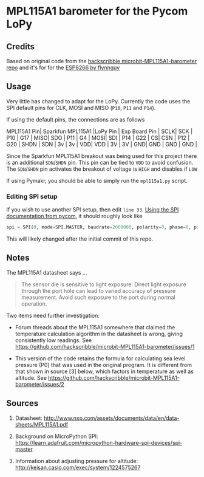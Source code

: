 # MPL115A1 barometer for the Pycom LoPy

## Credits

Based on original code from the [hackscribble microbit-MPL115A1-barometer repo](https://github.com/hackscribble/microbit-MPL115A1-barometer) and it's for for the [ESP8266 by flynnguy](https://github.com/flynnguy/esp8266-MPL115A1-barometer)

## Usage

Very little has changed to adapt for the LoPy. Currently the code uses the SPI default pins for CLK, MOSI and MISO (`P10`, `P11` and `P14`).

If using the default pins, the connections are as follows

MPL115A1 Pin| Sparkfun MPL115A1 |LoPy Pin | Exp Board Pin |
SCLK| SCK | P10 | G17 |
MISO| SDO | P11 | G4 |
MOSI| SDI | P14 | G22 |
CS| CSN | P12 | G20 |
SHDN  | SDN | 3v | 3v |
VDD| VDD | 3V | 3V |
GND| GND | GND | GND |

Since the Sparkfun MPL115A1 breakout was being used for this project there is an additional `SDN`/`SHDN` pin. This pin can be tied to `VDD` to avoid confusion. The `SDN`/`SHDN` pin activates the breakout of voltage is `HIGH` and disables if `LOW`

If using Pymakr, you should be able to simply run the `mpl115a1.py` script.


### Editing SPI setup

If you wish to use another SPI setup, then edit `line 33`. [Using the SPI documentation from pycom](https://docs.pycom.io/firmwareapi/pycom/machine/spi.html), it should roughly look like

```python
spi = SPI(0, mode=SPI.MASTER, baudrate=2000000, polarity=0, phase=0, pins=(sclk, mosi, miso))
```

This will likely changed after the initial commit of this repo.

## Notes

The MPL115A1 datasheet says ...

> The sensor die is sensitive to light exposure. Direct light exposure through the port hole can lead to varied accuracy of pressure
measurement. Avoid such exposure to the port during normal operation.

Two items need further investigation:

- Forum threads about the MPL115A1  somewhere that claimed the temperature calculation algorithm in the datasheet is wrong, giving consistently low readings.  See https://github.com/hackscribble/microbit-MPL115A1-barometer/issues/1

- This version of the code retains the formula for calculating sea level pressure (P0) that was used in the original program.  It is different from that shown in source [3] below, which factors in temperature as well as altitude.  See https://github.com/hackscribble/microbit-MPL115A1-barometer/issues/2

## Sources

1. Datasheet: http://www.nxp.com/assets/documents/data/en/data-sheets/MPL115A1.pdf

2. Background on MicroPython SPI: https://learn.adafruit.com/micropython-hardware-spi-devices/spi-master.

3. Information about adjusting pressure for altitude: http://keisan.casio.com/exec/system/1224575267
